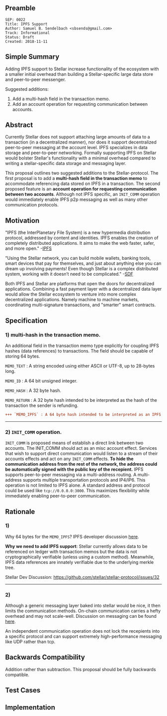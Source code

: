 ## Preamble

```
SEP: 0022
Title: IPFS Support
Author: Samuel B. Sendelbach <sbsends@gmail.com>
Track: Informational
Status: Draft
Created: 2018-11-11
```

## Simple Summary
Adding IPFS support to Stellar increase functionality of the ecosystem with a smaller initial overhead than building a Stellar-specific large data store and peer-to-peer messenger.

Suggested additions:
1) Add a multi-hash field in the transaction memo.
2) Add an account operation for requesting communication between accounts.

## Abstract
Currently Stellar does not support attaching large amounts of data to a transaction (in a decentralized manner), nor does it support decentralized peer-to-peer messaging at the account level. IPFS specializes in data storage and peer-to-peer networking. Formally supporting IPFS on Stellar would bolster Stellar's functionality with a minimal overhead compared to writing a stellar-specific data storage and messaging layer.

This proposal outlines two suggested additions to the Stellar-protocol. The first proposal is to add a **multi-hash field in the transaction memo** to accommodate referencing data stored on IPFS in a transaction. The second proposed feature is an **account operation for requesting communication between two accounts**. Although not IPFS specific, an `INIT_COMM` operation would immediately enable IPFS p2p messaging as well as many other communication protocols.


## Motivation
"IPFS (the InterPlanetary File System) is a new hypermedia distribution protocol, addressed by content and identities. IPFS enables the creation of completely distributed applications. It aims to make the web faster, safer, and more open." -[IPFS](https://github.com/ipfs/ipfs#overview)

"Using the Stellar network, you can build mobile wallets, banking tools, smart devices that pay for themselves, and just about anything else you can dream up involving payments! Even though Stellar is a complex distributed system, working with it doesn’t need to be complicated." -[SDF](https://www.stellar.org/developers/guides/get-started/)

Both IPFS and Stellar are platforms that open the doors for decentralized applications. Combining a fast payment layer with a decentralized data layer would allow the Stellar ecosystem to venture into more complex decentralized applications. Namely machine to machine markets, coordinating multi-signature transactions, and "smarter" smart contracts.

## Specification
### 1) multi-hash in the transaction memo.

An additional field in the transaction memo type explicitly for coupling IPFS hashes (data references) to transactions. The field should be capable of storing 64 bytes.

`MEMO_TEXT` : A string encoded using either ASCII or UTF-8, up to 28-bytes long.

`MEMO_ID` : A 64 bit unsigned integer.

`MEMO_HASH` : A 32 byte hash.

`MEMO_RETURN` : A 32 byte hash intended to be interpreted as the hash of the transaction the sender is refunding.
```diff
+++ `MEMO_IPFS` : A 64 byte hash intended to be interpreted as an IPFS multihash.
```
-------
### 2) `INIT_COMM` operation.

`INIT_COMM` is proposed means of establish a direct link between two accounts. The INIT_COMM should act as an misc account effect. Services that wish to support direct communication would listen to a stream of their accounts effects and act on any `INIT_COMM` effects. **To hide the communication address from the rest of the network, the address could be automatically signed with the public key of the recepient.** IPFS supports peer-to-peer messaging via a multi-address routing. A multi-address supports multiple transportation protocols and IP4/IP6. This operation is not limited to IPFS alone. A standard address and protocol could be used like `tcp://0.0.0.0:3000`. This maximizes flexibility while immediately enabling peer-to-peer communication.

## Rationale
### 1)
Why 64 bytes for the `MEMO_IPFS`? IPFS developer discussion [here][1].

**Why we need to add IPFS support**: Stellar currently allows data to be referenced on ledger with transaction memos but the data is not cryptographically verifiable (unless using a custom method). Meanwhile, IPFS data references are innately verifiable due to the underlying merkle tree.

Stellar Dev Discussion: https://github.com/stellar/stellar-protocol/issues/32

-----
### 2)
Although a generic messaging layer baked into stellar would be nice, it then limits the communication methods. On-chain communication carries a hefty overhead and may not scale-well. Discussion on messaging can be found [here][2].

An independent communication operation does not lock the recepients into a specific protocol and can support extremely high-performance messaging like UDP rather than tcp.


## Backwards Compatibility
Addition rather than subtraction. This proposal should be fully backwards compatible.

## Test Cases
<TODO>

## Implementation
<TODO>

[1]: https://github.com/ipld/cid/issues/21
[2]: https://github.com/stellar/stellar-protocol/issues/143

